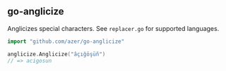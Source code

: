 ## go-anglicize

Anglicizes special characters. See `replacer.go` for supported languages.

```go
import "github.com/azer/go-anglicize"

anglicize.Anglicize("âçığöşüñ")
// => acigosun
```
